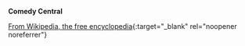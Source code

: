 **Comedy Central**<br>

[From Wikipedia, the free encyclopedia](https://en.wikipedia.org/wiki/Comedy_Central){:target="\_blank" rel="noopener noreferrer"}

